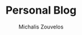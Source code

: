 ---
author: Michalis Zouvelos
description: "Blog about posts other than data"
cascade:
  author: Michalis Zouvelos
  show_author_byline: false
  show_comments: false
  show_post_date: false
  show_attribution: false
layout: list
show_author_byline: false
show_post_date: false
show_post_thumbnail: true
title: Personal Blog
images:
- featured.png
---